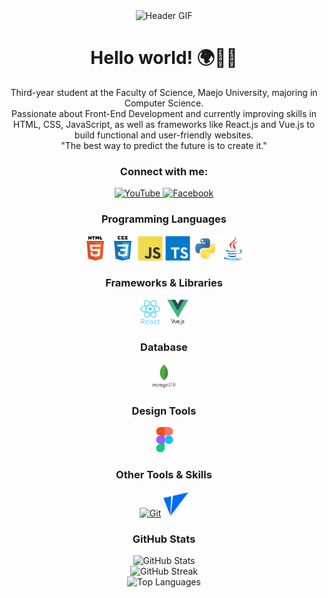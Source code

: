 <div align="center">
  <img src="https://i.imgur.com/UkaqXby.gif" width="600" alt="Header GIF"/>
</div>

<h1 align="center">Hello world! 🌍👨‍💻</h1>
<p align="center">
  Third-year student at the Faculty of Science, Maejo University, majoring in Computer Science.<br>
  Passionate about Front-End Development and currently improving skills in HTML, CSS, JavaScript, as well as frameworks like React.js and Vue.js to build functional and user-friendly websites.<br>
  "The best way to predict the future is to create it."
</p>

<!-- Social Icons -->
<h3 align="center">Connect with me:</h3>
<p align="center">
  <a href="https://www.youtube.com/channel/UCEJnIygcQoqc4emGwsPEcQA">
    <img src="https://raw.githubusercontent.com/rahuldkjain/github-profile-readme-generator/master/src/images/icons/Social/youtube.svg" alt="YouTube" height="30" width="40"/>
  </a>
  <a href="https://www.facebook.com/profile.php?id=100010483279668">
    <img src="https://raw.githubusercontent.com/rahuldkjain/github-profile-readme-generator/master/src/images/icons/Social/facebook.svg" alt="Facebook" height="30" width="40"/>
  </a>
</p>

<!-- Programming Languages -->
<h3 align="center">Programming Languages</h3>
<p align="center">
  <a href="https://www.w3schools.com/html/" target="_blank"><img src="https://raw.githubusercontent.com/devicons/devicon/master/icons/html5/html5-original-wordmark.svg" alt="HTML5" width="40" height="40"/></a>
  <a href="https://www.w3schools.com/css/" target="_blank"><img src="https://raw.githubusercontent.com/devicons/devicon/master/icons/css3/css3-original-wordmark.svg" alt="CSS3" width="40" height="40"/></a>
  <a href="https://developer.mozilla.org/en-US/docs/Web/JavaScript" target="_blank"><img src="https://raw.githubusercontent.com/devicons/devicon/master/icons/javascript/javascript-original.svg" alt="JavaScript" width="40" height="40"/></a>
  <a href="https://www.typescriptlang.org/" target="_blank"><img src="https://raw.githubusercontent.com/devicons/devicon/master/icons/typescript/typescript-original.svg" alt="TypeScript" width="40" height="40"/></a>
  <a href="https://www.python.org/" target="_blank"><img src="https://raw.githubusercontent.com/devicons/devicon/master/icons/python/python-original.svg" alt="Python" width="40" height="40"/></a>
  <a href="https://www.java.com/" target="_blank"><img src="https://raw.githubusercontent.com/devicons/devicon/master/icons/java/java-original.svg" alt="Java" width="40" height="40"/></a>
</p>

<!-- Frameworks & Libraries -->
<h3 align="center">Frameworks & Libraries</h3>
<p align="center">
  <a href="https://reactjs.org/" target="_blank"><img src="https://raw.githubusercontent.com/devicons/devicon/master/icons/react/react-original-wordmark.svg" alt="React.js" width="40" height="40"/></a>
  <a href="https://vuejs.org/" target="_blank"><img src="https://raw.githubusercontent.com/devicons/devicon/master/icons/vuejs/vuejs-original-wordmark.svg" alt="Vue.js" width="40" height="40"/></a>
</p>

<!-- Database -->
<h3 align="center">Database</h3>
<p align="center">
  <a href="https://www.mongodb.com/" target="_blank"><img src="https://raw.githubusercontent.com/devicons/devicon/master/icons/mongodb/mongodb-original-wordmark.svg" alt="MongoDB" width="40" height="40"/></a>
</p>

<!-- Design Tools -->
<h3 align="center">Design Tools</h3>
<p align="center">
  <a href="https://www.figma.com/" target="_blank"><img src="https://raw.githubusercontent.com/devicons/devicon/master/icons/figma/figma-original.svg" alt="Figma" width="40" height="40"/></a>
</p>

<!-- Other Tools & Skills -->
<h3 align="center">Other Tools & Skills</h3>
<p align="center">
  <a href="https://git-scm.com/" target="_blank"><img src="https://www.vectorlogo.zone/logos/git-scm/git-scm-icon.svg" alt="Git" width="40" height="40"/></a>
  <a href="https://vitejs.dev/" target="_blank"><img src="https://raw.githubusercontent.com/devicons/devicon/master/icons/vite/vite-original.svg" alt="Vite" width="40" height="40"/></a>
</p>

<!-- GitHub Stats -->
<h3 align="center">GitHub Stats</h3>
<p align="center">
  <img src="https://github-readme-stats.vercel.app/api?username=panjaponzeeza&show_icons=true&locale=en" alt="GitHub Stats"/>
  <br/>
  <img src="https://github-readme-streak-stats.herokuapp.com/?user=panjaponzeeza&" alt="GitHub Streak"/>
  <br/>
  <img src="https://github-readme-stats.vercel.app/api/top-langs?username=panjaponzeeza&show_icons=true&locale=en&layout=compact" alt="Top Languages"/>
</p>
